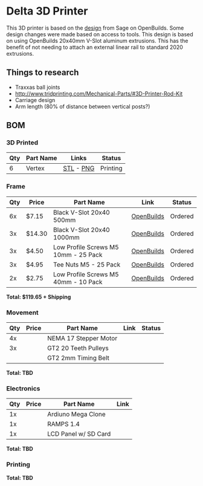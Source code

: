 # Delta 3D Printer

This 3D printer is based on the [design](http://www.openbuilds.com/builds/delta-six.476/) from Sage on OpenBuilds. Some design changes were made based on access to tools. This design is based on using OpenBuilds 20x40mm V-Slot aluminum extrusions. This has the benefit of not needing to attach an external linear rail to standard 2020 extrusions.

## Things to research

- Traxxas ball joints
- http://www.tridprinting.com/Mechanical-Parts/#3D-Printer-Rod-Kit
- Carriage design
- Arm length (80% of distance between vertical posts?)


## BOM

### 3D Printed

| Qty | Part Name | Links| Status |
|-----|-----------|------|--------|
| 6   |Vertex     | [STL](Resources/Delta-Six/vertex_20x40.stl) - [PNG](Resources/Delta-Six/vertex_20x40.png) | Printing |


### Frame

| Qty | Price | Part Name | Link | Status  |
|-----|-------|-----------|------|---------|
| 6x  | $7.15 | Black V-Slot 20x40 500mm              | [OpenBuilds](http://openbuildspartstore.com/black-v-slot-linear-rail/) | Ordered
| 3x  | $14.30| Black V-Slot 20x40 1000mm             | [OpenBuilds](http://openbuildspartstore.com/black-v-slot-linear-rail/) | Ordered
| 3x  | $4.50 | Low Profile Screws M5 10mm - 25 Pack  | [OpenBuilds](http://openbuildspartstore.com/low-profile-screws-m5/) | Ordered
| 3x  | $4.95 | Tee Nuts M5 - 25 Pack                 | [OpenBuilds](http://openbuildspartstore.com/tee-nuts-25-pack/) | Ordered
| 2x  | $2.75 | Low Profile Screws M5 40mm - 10 Pack  | [OpenBuilds](http://openbuildspartstore.com/low-profile-screws-m5/) | Ordered

**Total: $119.65 + Shipping**

### Movement

| Qty | Price | Part Name | Link | Status |
|-----|-------|-----------|------|--------|
| 4x  |       | NEMA 17 Stepper Motor
| 3x  |       | GT2 20 Teeth Pulleys
|     |       | GT2 2mm Timing Belt

**Total: TBD**

### Electronics

| Qty | Price | Part Name | Link |
|-----|-------|-----------|------|
| 1x  |       | Ardiuno Mega Clone
| 1x  |       | RAMPS 1.4
| 1x  |       | LCD Panel w/ SD Card

**Total: TBD**

### Printing

**Total: TBD**
